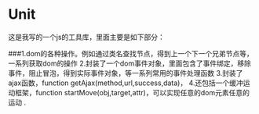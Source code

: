 # Unit
这是我写的一个js的工具库，里面主要是如下部分：

###1.dom的各种操作。例如通过类名查找节点，得到上一个下一个兄弟节点等，一系列获取dom的操作
2.封装了一个dom事件对象，里面包含了事件绑定，移除事件，阻止冒泡，得到实际事件对象，等一系列常用的事件处理函数
3.封装了ajax函数，function getAjax(method,url,success,data)，
4.还包括一个缓冲运动框架，function startMove(obj,target,attr)，可以实现任意的dom元素任意的运动 .

